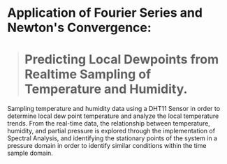 # Application of Fourier Series and Newton's Convergence: 
># Predicting Local Dewpoints from Realtime Sampling of Temperature and Humidity.

Sampling temperature and humidity data using a DHT11 Sensor in order to determine local dew point temperature and analyze the local temperature trends. From the real-time data, the relationship between temperature, humidity, and partial pressure is explored through the implementation of Spectral Analysis, and identifying the stationary points of the system in a pressure domain in order to identify similar conditions within the time sample domain. 

